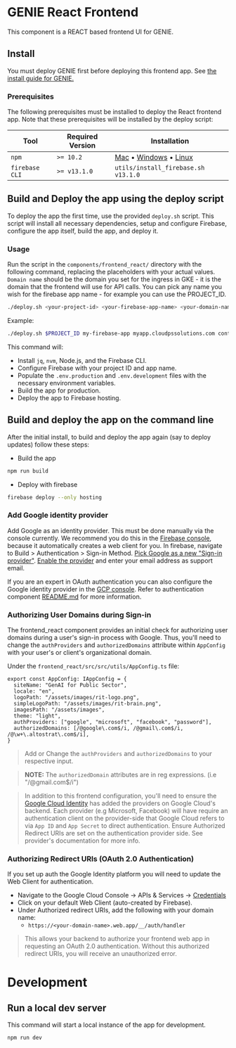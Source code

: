 # GENIE React Frontend
This component is a REACT based frontend UI for GENIE.

## Install

You must deploy GENIE first before deploying this frontend app. See [the install guide for GENIE.](../../INSTALL.md)

### Prerequisites

The following prerequisites must be installed to deploy the React frontend app. Note that these prerequisites will be installed by the deploy script:

| Tool                | Required Version | Installation                                                                                                                                                                                        |
|---------------------|------------------|-----------------------------------------------------------------------------------------------------------------------------------------------------------------------------------------------------|
| `npm`               | `>= 10.2`        | [Mac](https://nodejs.org/en/download/) • [Windows](https://nodejs.org/en/download/) • [Linux](https://nodejs.org/en/download/package-manager/) |
| `firebase CLI`      | `>= v13.1.0`     | `utils/install_firebase.sh v13.1.0` |



## Build and Deploy the app using the deploy script

To deploy the app the first time, use the provided `deploy.sh` script. This script will install all necessary dependencies, setup and configure Firebase, configure the app itself, build the app, and deploy it.

### Usage

Run the script in the `components/frontend_react/` directory with the following command, replacing the placeholders with your actual values. `Domain name` should be the domain you set for the ingress in GKE - it is the domain that the frontend will use for API calls.  You can pick any name you wish for the firebase app name - for example you can use the PROJECT_ID.

```bash
./deploy.sh <your-project-id> <your-firebase-app-name> <your-domain-name> <your-contact-email>
```

Example:

```bash
./deploy.sh $PROJECT_ID my-firebase-app myapp.cloudpssolutions.com contact@mydomain.com
```

This command will:
- Install `jq`, `nvm`, Node.js, and the Firebase CLI.
- Configure Firebase with your project ID and app name.
- Populate the `.env.production` and `.env.development` files with the necessary environment variables.
- Build the app for production.
- Deploy the app to Firebase hosting.

## Build and deploy the app on the command line

After the initial install, to build and deploy the app again (say to deploy updates) follow these steps:

- Build the app

```bash
npm run build
```

- Deploy with firebase

```bash
firebase deploy --only hosting
```

### Add Google identity provider

Add Google as an identity provider.  This must be done manually via the console currently.  We recommend you do this in the [Firebase console](https://console.firebase.google.com/), because it automatically creates a web client for you.  In firebase, navigate to Build > Authentication > Sign-in Method.  [Pick Google as a new "Sign-in provider"](../../docs/assets/firebase_add_identity.png).  [Enable the provider](../../docs/assets/firebase_google_provider.png) and enter your email address as support email.

If you are an expert in OAuth authentication you can also configure the Google identity provider in the [GCP console](https://console.cloud.google.com/customer-identity/providers).  Refer to authentication component [README.md](../authentication/README.md) for more information.

### Authorizing User Domains during Sign-in
The frontend_react component provides an initial check for authorizing user domains during a user's sign-in process with Google. Thus, you'll need to change the `authProviders` and `authorizedDomains` attribute within `AppConfig` with your user's or client's organizational domain.

Under the `frontend_react/src/src/utils/AppConfig.ts` file:

```
export const AppConfig: IAppConfig = {
  siteName: "GenAI for Public Sector",
  locale: "en",
  logoPath: "/assets/images/rit-logo.png",
  simpleLogoPath: "/assets/images/rit-brain.png",
  imagesPath: "/assets/images",
  theme: "light",
  authProviders: ["google", "microsoft", "facebook", "password"],
  authorizedDomains: [/@google\.com$/i, /@gmail\.com$/i, /@\w+\.altostrat\.com$/i],
}
```

> Add or Change the `authProviders` and `authorizedDomains` to your respective input.

>**NOTE:** The `authorizedDomain` attributes are in reg expressions. (i.e "/@gmail\.com$/i")

> In addition to this frontend configuration, you'll need to ensure the [Google Cloud Identity](https://console.cloud.google.com/customer-identity/providers) has added the providers on Google Cloud's backend. Each provider (e.g Microsoft, Facebook) will have require an authentication client on the provider-side that Google Cloud refers to via `App ID` and `App Secret` to direct authentication. Ensure Authorized Redirect URIs are set on the authentication provider side. See provider's documentation for more info. 

### Authorizing Redirect URIs (OAuth 2.0 Authentication)
If you set up auth the Google Identity platform you will need to update the Web Client for authentication.
- Navigate to the Google Cloud Console -> APIs & Services -> [Credentials](https://console.cloud.google.com/apis/credentials)
- Click on your default Web Client (auto-created by Firebase).
- Under Authorized redirect URIs, add the following with your domain name:
  - `https://<your-domain-name>.web.app/__/auth/handler`

>This allows your backend to authorize your frontend web app in requesting an OAuth 2.0 authentication. Without this authorized redirect URIs, you will receive an unauthorized error.

# Development

## Run a local dev server
This command will start a local instance of the app for development.

```bash
npm run dev
```
